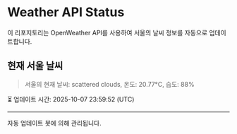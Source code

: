 
# Weather API Status

이 리포지토리는 OpenWeather API를 사용하여 서울의 날씨 정보를 자동으로 업데이트합니다.

## 현재 서울 날씨
> 서울의 현재 날씨: scattered clouds, 온도: 20.77°C, 습도: 88%

⏳ 업데이트 시간: 2025-10-07 23:59:52 (UTC)

---
자동 업데이트 봇에 의해 관리됩니다.
